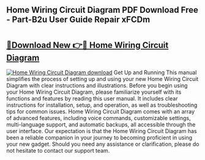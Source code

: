 ## Home Wiring Circuit Diagram PDF Download Free - Part-B2u User Guide Repair xFCDm

# <h2><a href="http://dfh67k.blite.top/?on=Home+Wiring+Circuit+Diagram">🔗Download New 👉🔴 Home Wiring Circuit Diagram</a></h2>

[![Home Wiring Circuit Diagram download](https://i.imgur.com/lujVjoI.png)](http://dfh67k.blite.top/?on=Home+Wiring+Circuit+Diagram)
Get Up and Running This manual simplifies the process of setting up and using your new Home Wiring Circuit Diagram with clear instructions and illustrations. Before you begin using your Home Wiring Circuit Diagram, please familiarize yourself with its functions and features by reading this user manual. It includes clear instructions for installation, setup, and operation, as well as troubleshooting tips for common issues. Home Wiring Circuit Diagram comes with an array of advanced features, including voice commands, customizable settings, multi-language support, and automatic backups, all accessible through the user interface. Our expectation is that the Home Wiring Circuit Diagram has been a reliable companion in your journey to becoming proficient in using your new gadget. Should you need any assistance or clarification, please do not hesitate to contact our support team.
